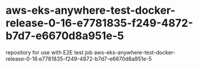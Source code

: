 # aws-eks-anywhere-test-docker-release-0-16-e7781835-f249-4872-b7d7-e6670d8a951e-5
repository for use with E2E test job aws-eks-anywhere-test-docker-release-0-16:e7781835-f249-4872-b7d7-e6670d8a951e-5
